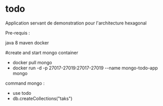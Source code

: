 # todo
Application servant de demonstration pour l'architecture hexagonal


Pre-requis :

java 8
maven
docker

#create and start mongo container
- docker pull mongo
- docker run -d -p 27017-27019:27017-27019 --name mongo-todo-app mongo

command mongo :
- use todo
- db.createCollections("taks")
